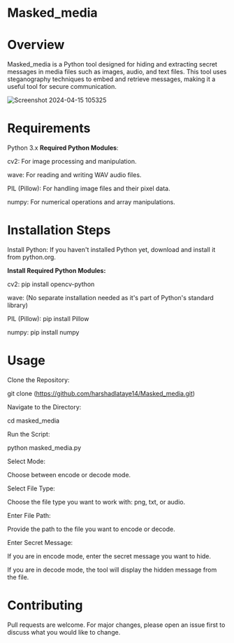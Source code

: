 # Masked_media
# Overview

Masked_media is a Python tool designed for hiding and extracting secret messages in media files such as images, audio, and text files. This tool uses steganography techniques to embed and retrieve messages, making it a useful tool for secure communication.

![Screenshot 2024-04-15 105325](https://github.com/harshadlataye14/Masked_media/assets/57581998/c37518f3-758a-496b-b277-1bde65ff873a)


# Requirements

Python 3.x
**Required Python Modules**:

cv2: For image processing and manipulation.

wave: For reading and writing WAV audio files.

PIL (Pillow): For handling image files and their pixel data.

numpy: For numerical operations and array manipulations.

# Installation Steps

Install Python: If you haven't installed Python yet, download and install it from python.org.

**Install Required Python Modules:**


cv2: pip install opencv-python

wave: (No separate installation needed as it's part of Python's standard library)

PIL (Pillow): pip install Pillow

numpy: pip install numpy

# Usage
Clone the Repository:

git clone (https://github.com/harshadlataye14/Masked_media.git)


Navigate to the Directory:

cd masked_media

Run the Script:

python masked_media.py

Select Mode:

Choose between encode or decode mode.

Select File Type:

Choose the file type you want to work with: png, txt, or audio.

Enter File Path:

Provide the path to the file you want to encode or decode.

Enter Secret Message:

If you are in encode mode, enter the secret message you want to hide.

If you are in decode mode, the tool will display the hidden message from the file.


# Contributing
Pull requests are welcome. For major changes, please open an issue first to discuss what you would like to change.


